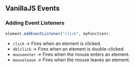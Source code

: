 ## VanillaJS Events

### Adding Event Listeners

```js
element.addEventListener("click", myFunction);
```

- `click` → Fires when an element is clicked.
- `dblclick` → Fires when an element is double-clicked.
- `mouseenter` → Fires when the mouse enters an element.
- `mouseleave` → Fires when the mouse leaves an element.
